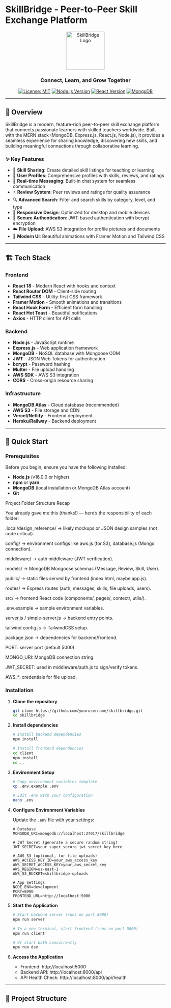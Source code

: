 # SkillBridge - Peer-to-Peer Skill Exchange Platform

<div align="center">
  <img src="https://ui-avatars.com/api/?name=SkillBridge&background=6366f1&color=fff&size=120&rounded=true" alt="SkillBridge Logo" width="120" height="120">
  
  <h3>Connect, Learn, and Grow Together</h3>
  
  [![License: MIT](https://img.shields.io/badge/License-MIT-yellow.svg)](https://opensource.org/licenses/MIT)
  [![Node.js Version](https://img.shields.io/badge/node-%3E%3D16.0.0-brightgreen)](https://nodejs.org/)
  [![React Version](https://img.shields.io/badge/react-%5E18.0.0-blue)](https://reactjs.org/)
  [![MongoDB](https://img.shields.io/badge/MongoDB-%5E6.0-green)](https://mongodb.com/)
</div>

---

## 🌟 Overview

SkillBridge is a modern, feature-rich peer-to-peer skill exchange platform that connects passionate learners with skilled teachers worldwide. Built with the MERN stack (MongoDB, Express.js, React.js, Node.js), it provides a seamless experience for sharing knowledge, discovering new skills, and building meaningful connections through collaborative learning.

### ✨ Key Features

- 🎯 **Skill Sharing**: Create detailed skill listings for teaching or learning
- 👥 **User Profiles**: Comprehensive profiles with skills, reviews, and ratings
- 💬 **Real-time Messaging**: Built-in chat system for seamless communication
- ⭐ **Review System**: Peer reviews and ratings for quality assurance
- 🔍 **Advanced Search**: Filter and search skills by category, level, and type
- 📱 **Responsive Design**: Optimized for desktop and mobile devices
- 🔐 **Secure Authentication**: JWT-based authentication with bcrypt encryption
- ☁️ **File Upload**: AWS S3 integration for profile pictures and documents
- 🎨 **Modern UI**: Beautiful animations with Framer Motion and Tailwind CSS

---

## 🏗️ Tech Stack

### Frontend
- **React 18** - Modern React with hooks and context
- **React Router DOM** - Client-side routing
- **Tailwind CSS** - Utility-first CSS framework
- **Framer Motion** - Smooth animations and transitions
- **React Hook Form** - Efficient form handling
- **React Hot Toast** - Beautiful notifications
- **Axios** - HTTP client for API calls

### Backend
- **Node.js** - JavaScript runtime
- **Express.js** - Web application framework
- **MongoDB** - NoSQL database with Mongoose ODM
- **JWT** - JSON Web Tokens for authentication
- **bcrypt** - Password hashing
- **Multer** - File upload handling
- **AWS SDK** - AWS S3 integration
- **CORS** - Cross-origin resource sharing

### Infrastructure
- **MongoDB Atlas** - Cloud database (recommended)
- **AWS S3** - File storage and CDN
- **Vercel/Netlify** - Frontend deployment
- **Heroku/Railway** - Backend deployment

---

## 🚀 Quick Start

### Prerequisites

Before you begin, ensure you have the following installed:
- **Node.js** (v16.0.0 or higher)
- **npm** or **yarn**
- **MongoDB** (local installation or MongoDB Atlas account)
- **Git**

Project Folder Structure Recap

You already gave me this (thanks!) — here’s the responsibility of each folder:

.local/design_reference/ → likely mockups or JSON design samples (not code critical).

config/ → environment configs like aws.js (for S3), database.js (Mongo connection).

middleware/ → auth middleware (JWT verification).

models/ → MongoDB Mongoose schemas (Message, Review, Skill, User).

public/ → static files served by frontend (index.html, maybe app.js).

routes/ → Express routes (auth, messages, skills, file uploads, users).

src/ → frontend React code (components/, pages/, context/, utils/).

.env.example → sample environment variables.

server.js / simple-server.js → backend entry points.

tailwind.config.js → TailwindCSS setup.

package.json → dependencies for backend/frontend.

PORT: server port (default 5000).

MONGO_URI: MongoDB connection string.

JWT_SECRET: used in middleware/auth.js to sign/verify tokens.

AWS_*: credentials for file upload.

### Installation

1. **Clone the repository**
   ```bash
   git clone https://github.com/yourusername/skillbridge.git
   cd skillbridge
   ```

2. **Install dependencies**
   ```bash
   # Install backend dependencies
   npm install
   
   # Install frontend dependencies
   cd client
   npm install
   cd ..
   ```

3. **Environment Setup**
   ```bash
   # Copy environment variables template
   cp .env.example .env
   
   # Edit .env with your configuration
   nano .env
   ```

4. **Configure Environment Variables**
   
   Update the `.env` file with your settings:
   ```env
   # Database
   MONGODB_URI=mongodb://localhost:27017/skillbridge
   
   # JWT Secret (generate a secure random string)
   JWT_SECRET=your_super_secure_jwt_secret_key_here
   
   # AWS S3 (optional, for file uploads)
   AWS_ACCESS_KEY_ID=your_aws_access_key
   AWS_SECRET_ACCESS_KEY=your_aws_secret_key
   AWS_REGION=us-east-1
   AWS_S3_BUCKET=skillbridge-uploads
   
   # App Settings
   NODE_ENV=development
   PORT=8000
   FRONTEND_URL=http://localhost:5000
   ```

5. **Start the Application**
   ```bash
   # Start backend server (runs on port 8000)
   npm run server
   
   # In a new terminal, start frontend (runs on port 5000)
   npm run client
   
   # Or start both concurrently
   npm run dev
   ```

6. **Access the Application**
   - Frontend: http://localhost:5000
   - Backend API: http://localhost:8000/api
   - API Health Check: http://localhost:8000/api/health

---

## 📁 Project Structure

